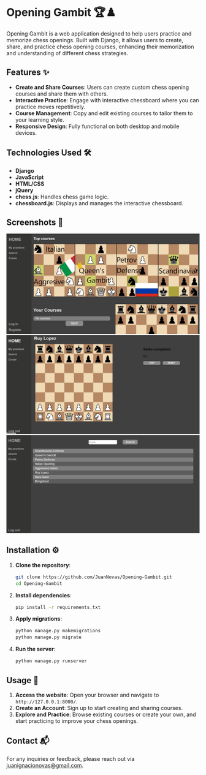 # Opening Gambit 🏆♟️

Opening Gambit is a web application designed to help users practice and memorize chess openings. Built with Django, it allows users to create, share, and practice chess opening courses, enhancing their memorization and understanding of different chess strategies.

## Features ✨

- **Create and Share Courses**: Users can create custom chess opening courses and share them with others.
- **Interactive Practice**: Engage with interactive chessboard where you can practice moves repetitively.
- **Course Management**: Copy and edit existing courses to tailor them to your learning style.
- **Responsive Design**: Fully functional on both desktop and mobile devices.

## Technologies Used 🛠️

- **Django**
- **JavaScript**
- **HTML/CSS**
- **jQuery**
- **chess.js**: Handles chess game logic.
- **chessboard.js**: Displays and manages the interactive chessboard.

## Screenshots 📸

![Screenshot from the app](screenshots/openings1.JPG)
![Screenshot from the app](screenshots/openings2.JPG)
![Screenshot from the app](screenshots/Openings3.jpg)

## Installation ⚙️

1. **Clone the repository**:
    ```bash
    git clone https://github.com/JuanNovas/Opening-Gambit.git
    cd Opening-Gambit
    ```

2. **Install dependencies**:
    ```bash
    pip install -r requirements.txt
    ```

3. **Apply migrations**:
    ```bash
    python manage.py makemigrations
    python manage.py migrate
    ```

4. **Run the server**:
    ```bash
    python manage.py runserver
    ```

## Usage 🚀

1. **Access the website**: Open your browser and navigate to `http://127.0.0.1:8000/`.
2. **Create an Account**: Sign up to start creating and sharing courses.
3. **Explore and Practice**: Browse existing courses or create your own, and start practicing to improve your chess openings.


## Contact 📬

For any inquiries or feedback, please reach out via [juanignacionovas@gmail.com](mailto:juanignacionovas@gmail.com).


